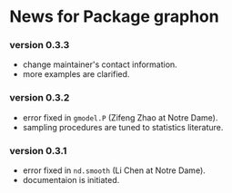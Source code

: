 # News for Package graphon
### version 0.3.3
  * change maintainer's contact information.
  * more examples are clarified.

### version 0.3.2
  * error fixed in `gmodel.P` (Zifeng Zhao at Notre Dame).
  * sampling procedures are tuned to statistics literature.
  
### version 0.3.1
  * error fixed in `nd.smooth` (Li Chen at Notre Dame).
  * documentaion is initiated.

  
